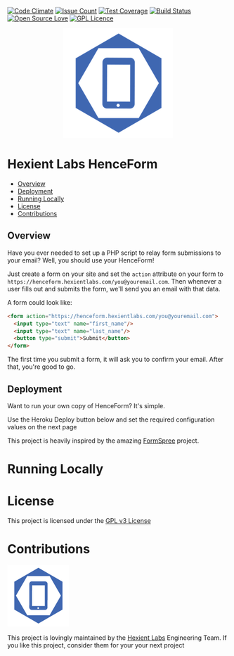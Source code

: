 [![Code Climate](https://codeclimate.com/github/Hexient-Labs/hence-form/badges/gpa.svg)](https://codeclimate.com/github/Hexient-Labs/hence-form)
[![Issue Count](https://codeclimate.com/github/Hexient-Labs/hence-form/badges/issue_count.svg)](https://codeclimate.com/github/Hexient-Labs/hence-form)
[![Test Coverage](https://codeclimate.com/github/Hexient-Labs/hence-form/badges/coverage.svg)](https://codeclimate.com/github/Hexient-Labs/hence-form/coverage)
[![Build Status](https://travis-ci.org/Hexient-Labs/hence-form.svg?branch=master)](https://travis-ci.org/Hexient-Labs/hence-form)
[![Open Source Love](https://badges.frapsoft.com/os/v2/open-source.svg?v=103)](https://github.com/ellerbrock/open-source-badges/)
[![GPL Licence](https://badges.frapsoft.com/os/gpl/gpl.svg?v=103)](https://opensource.org/licenses/GPL-3.0/)

<p align="center">
  <img src="readme_images/logo_250.png">
</p>

# Hexient Labs HenceForm

* [Overview](#overview)
* [Deployment](#deployment)
* [Running Locally](#running-locally)
* [License](#license)
* [Contributions](#contributions)

## Overview

Have you ever needed to set up a PHP script to relay form submissions to your email?
Well, you should use your HenceForm!

Just create a form on your site and set the `action` attribute on your form
to `https://henceform.hexientlabs.com/you@youremail.com`. Then whenever a user
fills out and submits the form, we'll send you an email with that data.

A form could look like:

```html
<form action="https://henceform.hexientlabs.com/you@youremail.com">
  <input type="text" name="first_name"/>
  <input type="text" name="last_name"/>
  <button type="submit">Submit</button>
</form>
```

The first time you submit a form, it will ask you to confirm your email.
After that, you're good to go.

## Deployment

Want to run your own copy of HenceForm? It's simple.

Use the Heroku Deploy button below and set the required configuration
values on the next page

This project is heavily inspired by the amazing
[FormSpree](https://www.formspree.io) project.

# Running Locally

# License

This project is licensed under the [GPL v3 License](./LICENSE)

# Contributions

![Hexient Labs Logo](readme_images/logo_140.png)

This project is lovingly maintained by the [Hexient Labs](https://www.hexientlabs.com)
Engineering Team. If you like this project, consider them for your your next project


